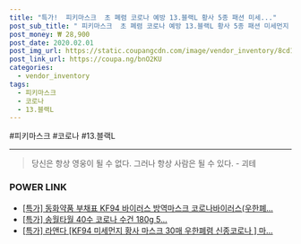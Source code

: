 ```yaml
--- 
title: "특가!  피키마스크  초 폐렴 코로나 예방 13.블랙L 황사 5종 패션 미세..." 
post_sub_title: " 피키마스크  초 폐렴 코로나 예방 13.블랙L 황사 5종 패션 미세먼지 바이러스 KF94 우한 마스크" 
post_money: ₩ 28,900 
post_date: 2020.02.01 
post_img_url: https://static.coupangcdn.com/image/vendor_inventory/8cd1/502b13bcda4214f7a2602249b502af7d25be344f297e1795cd59ce1d6508.jpg 
post_link_url: https://coupa.ng/bnO2KU 
categories: 
  - vendor_inventory 
tags: 
  - 피키마스크 
  - 코로나 
  - 13.블랙L 
--- 
```

  #피키마스크 #코로나 #13.블랙L 
<hr> 

> 당신은 항상 영웅이 될 수 없다. 그러나 항상 사람은 될 수 있다. - 괴테 


### POWER LINK

* <a href="https://blog.naver.com/an0733/221790368331" target="_blank">[특가] 동화약품 부채표 KF94 바이러스 방역마스크 코로나바이러스(우한폐...</a>
* <a href="https://blog.naver.com/sakai111/221786145187" target="_blank">[특가] 송월타월 40수 코로나 수건 180g 5...</a>
* <a href="https://blog.naver.com/santokki14/221791697089" target="_blank">[특가] 라앤다 [KF94 미세먼지 황사 마스크 30매 우한폐렴 신종코로나 ] 마...</a>
